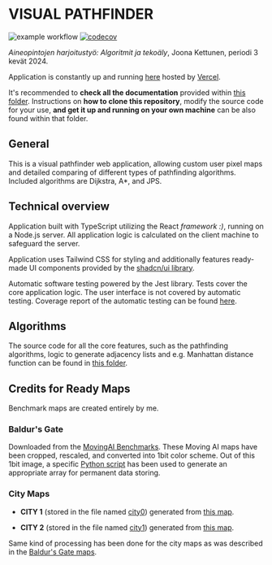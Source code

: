 # VISUAL PATHFINDER

![example workflow](https://github.com/joonarafael/visualpathfinder/actions/workflows/testing.yml/badge.svg) [![codecov](https://codecov.io/gh/joonarafael/visualpathfinder/graph/badge.svg?token=V8S1HKI7V1)](https://codecov.io/gh/joonarafael/visualpathfinder)

_Aineopintojen harjoitustyö: Algoritmit ja tekoäly_, Joona Kettunen, periodi 3 kevät 2024.

Application is constantly up and running [here](https://visualpathfinder.vercel.app/ "Visual Pathfinder") hosted by [Vercel](https://vercel.com/ "Vercel Homepage").

It's recommended to **check all the documentation** provided within [this folder](https://github.com/joonarafael/visualpathfinder/tree/main/documentation "Project Documentation Folder"). Instructions on **how to clone this repository**, modify the source code for your use, **and get it up and running on your own machine** can be also found within that folder.

## General

This is a visual pathfinder web application, allowing custom user pixel maps and detailed comparing of different types of pathfinding algorithms. Included algorithms are Dijkstra, A\*, and JPS.

## Technical overview

Application built with TypeScript utilizing the React _framework :)_, running on a Node.js server. All application logic is calculated on the client machine to safeguard the server.

Application uses Tailwind CSS for styling and additionally features ready-made UI components provided by the [shadcn/ui library](https://ui.shadcn.com/ "shadcn/ui Homepage").

Automatic software testing powered by the Jest library. Tests cover the core application logic. The user interface is not covered by automatic testing. Coverage report of the automatic testing can be found [here](https://app.codecov.io/gh/joonarafael/visualpathfinder "Codecov Report").

## Algorithms

The source code for all the core features, such as the pathfinding algorithms, logic to generate adjacency lists and e.g. Manhattan distance function can be found in [this folder](https://github.com/joonarafael/visualpathfinder/tree/main/app/application/algorithms "Application Algorithm Folder").

## Credits for Ready Maps

Benchmark maps are created entirely by me.

### Baldur's Gate

Downloaded from the [MovingAI Benchmarks](https://www.movingai.com/benchmarks/index.html "Moving AI Lab Map Benchmarks"). These Moving AI maps have been cropped, rescaled, and converted into 1bit color scheme. Out of this 1bit image, a specific [Python script](https://github.com/joonarafael/visualpathfinder/tree/main/supportingtools/1bitimagetolist.py "1 Bit Image to Array Python Script") has been used to generate an appropriate array for permanent data storing.

### City Maps

- **CITY 1** (stored in the file named [city0](https://github.com/joonarafael/visualpathfinder/tree/main/app/maps/cities/city0.tsx "Open File 'city0.tsx'")) generated from [this map](https://nextcity.org/images/made/BoeingStreetNetworkVisualLead_920_642_920_642_80.jpg "Open Original Reference for City 1").

- **CITY 2** (stored in the file named [city1](https://github.com/joonarafael/visualpathfinder/tree/main/app/maps/cities/city1.tsx "Open File 'city1.tsx'")) generated from [this map](https://s.hdnux.com/photos/61/76/04/13099288/3/rawImage.jpg "Open Original Reference for City 2").

Same kind of processing has been done for the city maps as was described in the [Baldur's Gate maps](https://github.com/joonarafael/visualpathfinder?tab=readme-ov-file#baldursgate).
